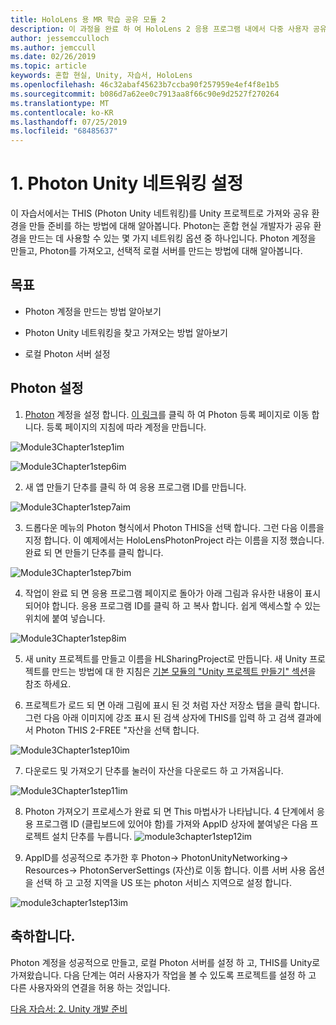 ```yaml
---
title: HoloLens 용 MR 학습 공유 모듈 2
description: 이 과정을 완료 하 여 HoloLens 2 응용 프로그램 내에서 다중 사용자 공유 환경을 구현 하는 방법을 알아보세요.
author: jessemcculloch
ms.author: jemccull
ms.date: 02/26/2019
ms.topic: article
keywords: 혼합 현실, Unity, 자습서, HoloLens
ms.openlocfilehash: 46c32abaf45623b7ccba90f257959e4ef4f8e1b5
ms.sourcegitcommit: b086d7a62ee0c7913aa8f66c90e9d2527f270264
ms.translationtype: MT
ms.contentlocale: ko-KR
ms.lasthandoff: 07/25/2019
ms.locfileid: "68485637"
---
```

#  <a name="1-setting-up-photon-unity-networking"></a>1. Photon Unity 네트워킹 설정

이 자습서에서는 THIS (Photon Unity 네트워킹)를 Unity 프로젝트로 가져와 공유 환경을 만들 준비를 하는 방법에 대해 알아봅니다. Photon는 혼합 현실 개발자가 공유 환경을 만드는 데 사용할 수 있는 몇 가지 네트워킹 옵션 중 하나입니다. Photon 계정을 만들고, Photon를 가져오고, 선택적 로컬 서버를 만드는 방법에 대해 알아봅니다.

## <a name="objectives"></a>목표

* Photon 계정을 만드는 방법 알아보기

* Photon Unity 네트워킹을 찾고 가져오는 방법 알아보기

* 로컬 Photon 서버 설정

  

## <a name="setting-up-photon"></a>Photon 설정

1. [Photon](https://dashboard.photonengine.com/en-US/Account/SignUp) 계정을 설정 합니다. [이 링크](https://dashboard.photonengine.com/en-US/Account/SignUp)를 클릭 하 여 Photon 등록 페이지로 이동 합니다. 등록 페이지의 지침에 따라 계정을 만듭니다. 
   

![Module3Chapter1step1im](images/module3chapter1step1im.PNG)

![Module3Chapter1step6im](images/module3chapter1step6im.PNG)

2. 새 앱 만들기 단추를 클릭 하 여 응용 프로그램 ID를 만듭니다.

![Module3Chapter1step7aim](images/module3chapter1step7aim.PNG)

3. 드롭다운 메뉴의 Photon 형식에서 Photon THIS을 선택 합니다. 그런 다음 이름을 지정 합니다. 이 예제에서는 HoloLensPhotonProject 라는 이름을 지정 했습니다. 완료 되 면 만들기 단추를 클릭 합니다.

![Module3Chapter1step7bim](images/module3chapter1step7bim.PNG)

4. 작업이 완료 되 면 응용 프로그램 페이지로 돌아가 아래 그림과 유사한 내용이 표시 되어야 합니다. 응용 프로그램 ID를 클릭 하 고 복사 합니다. 쉽게 액세스할 수 있는 위치에 붙여 넣습니다.  

![Module3Chapter1step8im](images/module3chapter1step8im.PNG)

5. 새 unity 프로젝트를 만들고 이름을 HLSharingProject로 만듭니다. 새 Unity 프로젝트를 만드는 방법에 대 한 지침은 [기본 모듈의 "Unity 프로젝트 만들기" 섹션](https://docs.microsoft.com/en-us/windows/mixed-reality/mrlearning-base-ch1#create-new-unity-project)을 참조 하세요. 

6. 프로젝트가 로드 되 면 아래 그림에 표시 된 것 처럼 자산 저장소 탭을 클릭 합니다. 그런 다음 아래 이미지에 강조 표시 된 검색 상자에 THIS를 입력 하 고 검색 결과에서 Photon THIS 2-FREE "자산을 선택 합니다. 

![Module3Chapter1step10im](images/module3chapter1step10im.PNG)

7. 다운로드 및 가져오기 단추를 눌러이 자산을 다운로드 하 고 가져옵니다.

![Module3Chapter1step11im](images/module3chapter1step11im.PNG)

8. Photon 가져오기 프로세스가 완료 되 면 This 마법사가 나타납니다. 4 단계에서 응용 프로그램 ID (클립보드에 있어야 함)를 가져와 AppID 상자에 붙여넣은 다음 프로젝트 설치 단추를 누릅니다. 
![module3chapter1step12im](images/module3chapter1step12im.PNG)

9. AppID를 성공적으로 추가한 후 Photon-> PhotonUnityNetworking-> Resources-> PhotonServerSettings (자산)로 이동 합니다. 이름 서버 사용 옵션을 선택 하 고 고정 지역을 US 또는 photon 서비스 지역으로 설정 합니다.

![module3chapter1step13im](images/module3chapter1step13im.PNG)

## <a name="congratulations"></a>축하합니다.

Photon 계정을 성공적으로 만들고, 로컬 Photon 서버를 설정 하 고, THIS를 Unity로 가져왔습니다. 다음 단계는 여러 사용자가 작업을 볼 수 있도록 프로젝트를 설정 하 고 다른 사용자와의 연결을 허용 하는 것입니다. 

[다음 자습서: 2. Unity 개발 준비](mrlearning-sharing(photon)-ch2.md)

